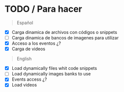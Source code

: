 # TODO / Para hacer

> Español

- [x] Carga dinamica de archivos con códigos o snippets
- [ ] Carga dinamica de bancos de imagenes para utilizar
- [x] Acceso a los eventos ¿?
- [x] Carga de videos

> English

- [x] Load dynamically files whit code snippets
- [ ] Load dynamically images banks to use
- [x] Events access ¿?
- [x] Load videos
